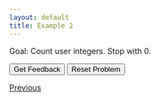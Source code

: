 ```yaml
---
layout: default
title: Example 2
---
```


Goal: Count user integers. Stop with 0.

<div id="Loops_Average_of_Sequence-sortableTrash" class="sortable-code"></div> 
<div id="Loops_Average_of_Sequence-sortable" class="sortable-code"></div> 
<div style="clear:both;"></div> 
<p> 
    <input id="Loops_Average_of_Sequence-feedbackLink" value="Get Feedback" type="button" /> 
    <input id="Loops_Average_of_Sequence-newInstanceLink" value="Reset Problem" type="button" /> 
</p> 
<script type="text/javascript"> 
(function(){
  var initial = "num = int(input(“First number? 0 to stop.”)) #get first input\n" +
    "count = 0\n" +
    "sum = 0\n" +
    "while num != 0:\n" +
    "    count += 1\n" +
    "    sum = sum + num\n" +
    "        num = int(input(“Next number? 0 to stop.”)) #get next input\n" +
    "average = sum / count\n" +
    "print(average)";
  var parsonsPuzzle = new ParsonsWidget({
    "sortableId": "Loops_Average_of_Sequence-sortable",
    "max_wrong_lines": 10,
    "grader": ParsonsWidget._graders.LineBasedGrader,
    "exec_limit": 2500,
    "can_indent": true,
    "x_indent": 50,
    "lang": "en",
    "show_feedback": true
  });
  parsonsPuzzle.init(initial);
  parsonsPuzzle.shuffleLines();
  $("#Loops_Average_of_Sequence-newInstanceLink").click(function(event){ 
      event.preventDefault(); 
      parsonsPuzzle.shuffleLines(); 
  }); 
  $("#Loops_Average_of_Sequence-feedbackLink").click(function(event){ 
      event.preventDefault(); 
      parsonsPuzzle.getFeedback(); 
  }); 
})(); 
</script>

[Previous](./example1.html)
